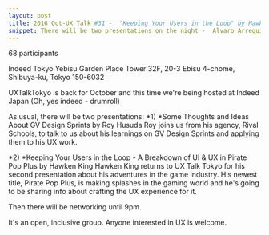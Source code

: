 ```yaml
---
layout: post
title: 2016 Oct-UX Talk #31 -  "Keeping Your Users in the Loop" by Hawken King & "GV Design Sprints" by Roy Husada
snippet: There will be two presentations on the night -  Alvaro Arregui - "Mastering digital product design -
---
```

68 participants

Indeed Tokyo Yebisu Garden Place Tower 32F, 20-3 Ebisu 4-chome, Shibuya-ku, Tokyo 150-6032

UXTalkTokyo is back for October and this time we're being hosted at Indeed Japan (Oh, yes indeed - drumroll)

As usual, there will be two presentations:
*1) *Some Thoughts and Ideas About GV Design Sprints by Roy Husuda
Roy joins us from his agency, Rival Schools, to talk to us about his learnings on GV Design Sprints and applying them to his UX work.

*2) *Keeping Your Users in the Loop - A Breakdown of UI & UX in Pirate Pop Plus by Hawken King
Hawken King returns to UX Talk Tokyo for his second presentation about his adventures in the game industry. His newest title, Pirate Pop Plus, is making splashes in the gaming world and he's going to be sharing info about crafting the UX experience for it.

Then there will be networking until 9pm.

It's an open, inclusive group. Anyone interested in UX is welcome.

